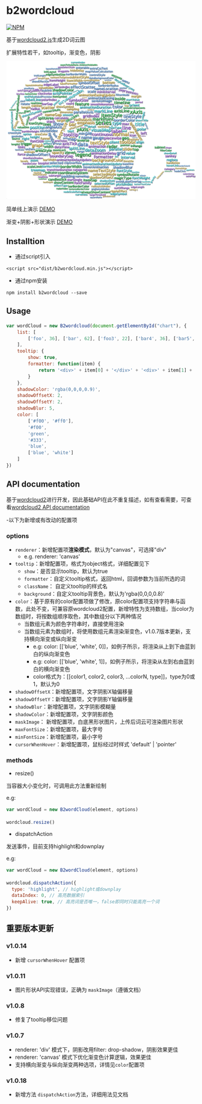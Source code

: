 # b2wordcloud

[![NPM](https://nodei.co/npm/b2wordcloud.png)](https://nodei.co/npm/b2wordcloud/)

基于[wordcloud2.js](https://github.com/timdream/wordcloud2.js)生成2D词云图

扩展特性若干，如tooltip，渐变色，阴影

![](./demo.jpeg)

简单线上演示 [DEMO](https://holanlan.github.io/b2wordcloud/)

渐变+阴影+形状演示 [DEMO](https://holanlan.github.io/b2wordcloud/shape.html)

## Installtion
- 通过script引入
```
<script src="dist/b2wordcloud.min.js"></script>
```
- 通过npm安装
```
npm install b2wordcloud --save
```

## Usage
```javascript
var wordCloud = new B2wordcloud(document.getElementById("chart"), {
    list: [
        ['foo', 36], ['bar', 62], ['foo3', 22], ['bar4', 36], ['bar5', 46],['foo', 36], ['bar', 62], ['foo3', 22], ['bar4', 36], ['bar5', 46],['foo', 36], ['bar', 62], ['foo3', 22], ['bar4', 36], ['bar5', 46],['foo', 36], ['bar', 62], ['foo3', 22], ['bar4', 36], ['bar5', 46],['foo', 36], ['bar', 62], ['foo3', 22], ['bar4', 36], ['bar5', 46],['foo', 36], ['bar', 62], ['foo3', 22], ['bar4', 36], ['bar5', 46],['foo', 36], ['bar', 62], ['foo3', 22], ['bar4', 36], ['bar5', 46],['foo', 36], ['bar', 62], ['foo3', 22], ['bar4', 36], ['bar5', 46],['foo', 36], ['bar', 62], ['foo3', 22], ['bar4', 36], ['bar5', 46],['foo', 36], ['bar', 62], ['foo3', 22], ['bar4', 36], ['bar5', 46]
    ],
    tooltip: {
        show: true,
        formatter: function(item) {
            return '<div>' + item[0] + '</div>' + '<div>' + item[1] + '</div>'
        }
    },
    shadowColor: 'rgba(0,0,0,0.9)',
    shadowOffsetX: 2,
    shadowOffsetY: 2,
    shadowBlur: 5,
    color: [
        ['#f00', '#ff0'],
        '#f00',
        'green',
        '#333',
        'blue',
        ['blue', 'white']
    ]
})
```

## API documentation

基于[wordcloud2](https://github.com/timdream/wordcloud2.js)进行开发，因此基础API在此不重复描述，如有查看需要，可查看[wordcloud2 API documentation](https://github.com/timdream/wordcloud2.js/blob/gh-pages/API.md)

-以下为新增或有改动的配置项

### options
- `renderer`：新增配置项**渲染模式**，默认为"canvas"，可选择"div"
  - e.g. renderer: 'canvas'
- `tooltip`：新增配置项，格式为object格式，详细配置见下
  - `show`：是否显示tooltip，默认为true
  - `formatter`：自定义tooltip格式，返回html，回调参数为当前所选的词
  - `className`： 自定义tooltip的样式名
  - `background`：自定义tooltip背景色，默认为'rgba(0,0,0,0.8)'
- `color`：基于原有的color配置项做了修改，原color配置项支持字符串与函数，此处不变，可兼容原wordcloud2配置，新增特性为支持数组，当color为数组时，将按数组顺序取色，其中数组分以下两种情况
  - 当数组元素为颜色字符串时，直接使用渲染
  - 当数组元素为数组时，将使用数组元素渲染渐变色，v1.0.7版本更新，支持横向渐变或纵向渐变
    - e.g: color: [['blue', 'white', 0]]，如例子所示，将渲染从上到下由蓝到白的纵向渐变色
    - e.g: color: [['blue', 'white', 1]]，如例子所示，将渲染从左到右由蓝到白的横向渐变色
    - color格式为：[[color1, color2, color3, ...colorN, type]]，type为0或1，默认为0
- `shadowOffsetX`：新增配置项，文字阴影X轴偏移量
- `shadowOffsetY`：新增配置项，文字阴影Y轴偏移量
- `shadowBlur`：新增配置项，文字阴影模糊量
- `shadowColor`：新增配置项，文字阴影颜色
- `maskImage`： 新增配置项，白底黑形状图片，上传后词云可渲染图片形状
- `maxFontSize`：新增配置项，最大字号
- `minFontSize`：新增配置项，最小字号
- `cursorWhenHover`：新增配置项，鼠标经过时样式 'default' | 'pointer'

### methods

- resize()

当容器大小变化时，可调用此方法重新绘制

e.g: 
```javascript
var wordCloud = new B2wordCloud(element, options)

wordcloud.resize()
```

- dispatchAction

发送事件，目前支持highlight和downplay

e.g:
```javascript
var wordCloud = new B2wordCloud(element, options)

wordcloud.dispatchAction({
  type: 'highlight', // highlight或downplay
  dataIndex: 0, // 高亮数据索引
  keepAlive: true, // 高亮词是否唯一，false即同时只能高亮一个词
})
```



## 重要版本更新

### v1.0.14
- 新增 `cursorWhenHover` 配置项

### v1.0.11
- 图片形状API实现错误，正确为 `maskImage`（遵循文档）

### v1.0.8

- 修复了tooltip移位问题

### v1.0.7

- renderer: 'div' 模式下，阴影改用filter: drop-shadow，阴影效果更佳
- renderer: 'canvas' 模式下优化渐变色计算逻辑，效果更佳
- 支持横向渐变与纵向渐变两种选项，详情见`color`配置项

### v1.0.18
- 新增方法 `dispatchAction`方法，详细用法见文档